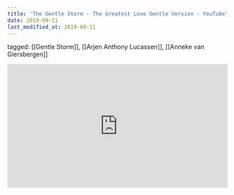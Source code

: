 ```yaml
---
title: 'The Gentle Storm - The Greatest Love Gentle Version - YouTube'
date: 2019-09-11
last_modified_at: 2019-09-11
---
```

tagged: [[Gentle Storm]], [[Arjen Anthony Lucassen]], [[Anneke van Giersbergen]]
<iframe allow="accelerometer; autoplay; clipboard-write; encrypted-media; gyroscope; picture-in-picture" allowfullscreen="" frameborder="0" height="281" id="youtube_iframe" src="https://www.youtube.com/embed/zOMnruKNArw?feature=oembed&amp;enablejsapi=1&amp;origin=https://safe.txmblr.com&amp;wmode=opaque" width="500"></iframe>